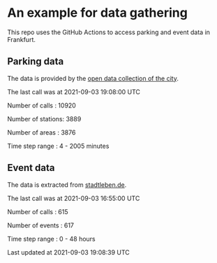 # An example for data gathering

This repo uses the GitHub Actions to access parking and event data in Frankfurt.

## Parking data
The data is provided by the [open data collection of the city](https://www.offenedaten.frankfurt.de/).

The last call was at 2021-09-03 19:08:00 UTC

Number of calls   : 10920

Number of stations:  3889

Number of areas   :  3876

Time step range   :     4 -  2005 minutes


## Event data
The data is extracted from [stadtleben.de](https://stadtleben.de/frankfurt/).

The last call was at 2021-09-03 16:55:00 UTC

Number of calls   : 615

Number of events  : 617

Time step range   :   0 -  48 hours


Last updated at 2021-09-03 19:08:39 UTC
